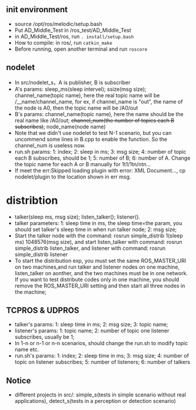 ## init environment
- source /opt/ros/melodic/setup.bash
- Put AD_Middle_Test in /ros_test/AD_Middle_Test
- in AD_Middle_Test/ros, run `. install/setup.bash`
- How to compile: in ros/, run `catkin_make`
- Before running, open another terminal and run `roscore`

## nodelet
- In src/nodelet_s，A is publisher, B is subscriber
- A's params: sleep_ms(sleep intervel); ssize(msg size); channel_name(topic name), here the real topic name will be /\_\_name/channel_name, for ex, if channel_name is "out", the name of the node is A0, then the topic name will be /A0/out
- B's params: channel_name(topic name), here the name should be the real name like /A0/out; ~~channel_num(the number of topics each B subscribes)~~; node_name(node name)
- Note that we didn't use nodelet to test N-1 scenario, but you can uncommend some lines in B.cpp to enable the function. So the channel_num is useless now.
- run.sh params: 1: index; 2: sleep in ms; 3: msg size; 4: number of topic each B subscribes, should be 1; 5: number of B; 6: number of A. Change the topic name for each A or B manually for 1t1/1tn/ntn...
- If meet the err:Skipped loading plugin with error: XML Document..., cp nodelet/plugin to the location shown in err msg.

# distribtion
- talker(sleep ms, msg size); listen_talker(); listener(). 
- talker parameters: 1: sleep time in ms, the sleep time=the param, you should set talker's sleep time in when run talker node; 2: msg size; 
- Start the talker node with the command: rosrun simple_distrib 1(sleep ms) 1048576(msg size), and start listen_talker with command: rosrun simple_distrib listen_talker, and listener with command: rosrun simple_distrib listener
- To start the distribution exp, you must set the same ROS_MASTER_URI on two machines,and run talker and listener nodes on one machine, listen_talker on aonther, and the two machines must be in one network. If you want to test distribute codes only in one machine, you should remove the ROS_MASTER_URI setting and then start all three nodes in the machine; 

## TCPROS & UDPROS
- talker's params: 1: sleep time in ms; 2: msg size; 3: topic name;
- listener's params: 1: topic name; 2: number of topic one listener subscribes, usually be 1;
- In 1-n or n-1 or n-n scenarios, should change the run.sh to modify topic name etc.
- run.sh's params: 1: index; 2: sleep time in ms; 3: msg size; 4: number of topic on listener subscribes; 5: number of listeners; 6: number of talkers

## Notice
- different projects in src/: simple_s(tests in simple scenario without real applications), detect_s(tests in a perception or detection scenario)
